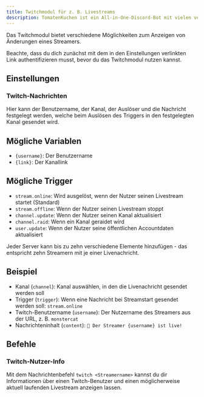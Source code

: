 ```yaml
---
title: Twitchmodul für z. B. Livestreams
description: TomatenKuchen ist ein All-in-One-Discord-Bot mit vielen verschiedenen Funktionen. Mit dem Bot kannst du eine Nachricht senden lassen, wenn ein Twitch-Streamer livestreamt oder sich etwas anderes ändert.
---
```


Das Twitchmodul bietet verschiedene Möglichkeiten zum Anzeigen von Änderungen eines Streamers.

Beachte, dass du dich zunächst mit dem in den Einstellungen verlinkten Link authentifizieren musst, bevor du das Twitchmodul nutzen kannst.

## Einstellungen

### Twitch-Nachrichten

Hier kann der Benutzername, der Kanal, der Auslöser und die Nachricht festgelegt werden, welche beim Auslösen des Triggers in den festgelegten Kanal gesendet wird.

## Mögliche Variablen

- `{username}`: Der Benutzername
- `{link}`: Der Kanallink

## Mögliche Trigger

- `stream.online`: Wird ausgelöst, wenn der Nutzer seinen Livestream startet (Standard)
- `stream.offline`: Wenn der Nutzer seinen Livestream stoppt
- `channel.update`: Wenn der Nutzer seinen Kanal aktualisiert
- `channel.raid`: Wenn ein Kanal geraidet wird
- `user.update`: Wenn der Nutzer seine öffentlichen Accountdaten aktualisiert

Jeder Server kann bis zu zehn verschiedene Elemente hinzufügen - das entspricht zehn Streamern mit je einer Livenachricht.

## Beispiel

- Kanal (`channel`): Kanal auswählen, in den die Livenachricht gesendet werden soll
- Trigger (`trigger`): Wenn eine Nachricht bei Streamstart gesendet werden soll: `stream.online`
- Twitch-Benutzername (`username`): Der Nutzername des Streamers aus der URL, z. B. `monstercat`
- Nachrichteninhalt (`content`): `🔴 Der Streamer {username} ist live!`

## Befehle

### Twitch-Nutzer-Info

Mit dem Nachrichtenbefehl `twitch <Streamername>` kannst du dir Informationen über einen Twitch-Benutzer und einen möglicherweise aktuell laufenden Livestream anzeigen lassen.
